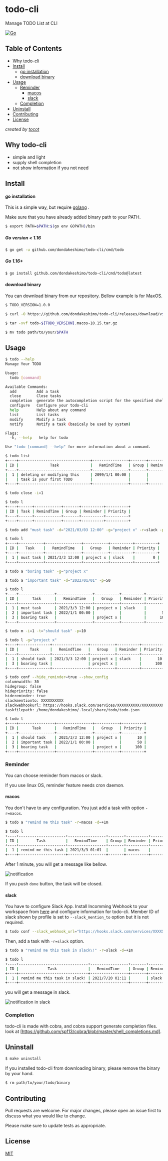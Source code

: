 # todo-cli  <!-- exclude-toc -->
Manage TODO List at CLI

[![Go][go-test-image]][go-test-url]

[go-test-image]: https://github.com/dondakeshimo/todo-cli/workflows/Go/badge.svg
[go-test-url]: https://github.com/dondakeshimo/todo-cli/actions?query=workflow%3AGo

## Table of Contents  <!-- exclude-toc -->
  * [Why todo-cli](#sec0-1-0-0)
  * [Install](#sec0-2-0-0)
      * [go installation](#sec0-2-0-1)
      * [download binary](#sec0-2-0-2)
  * [Usage](#sec0-3-0-0)
    * [Reminder](#sec0-3-1-0)
      * [macos](#sec0-3-1-1)
      * [slack](#sec0-3-1-2)
    * [Completion](#sec0-3-2-0)
  * [Uninstall](#sec0-4-0-0)
  * [Contributing](#sec0-5-0-0)
  * [License](#sec0-6-0-0)

*created by [tocot](https://pypi.org/project/tocot/)*

<a id="sec0-1-0-0"></a>
## Why todo-cli
- simple and light
- supply shell completion
- not show information if you not need

<a id="sec0-2-0-0"></a>
## Install
<a id="sec0-2-0-1"></a>
#### go installation
This is a simple way, but require [golang](https://golang.org/) .

Make sure that you have already added binary path to your PATH.

```bash
$ export PATH=$PATH:$(go env GOPATH)/bin
```

##### Go version \< 1.16
```bash
$ go get -u github.com/dondakeshimo/todo-cli/cmd/todo
```

##### Go 1.16+
```bash
$ go install github.com/dondakeshimo/todo-cli/cmd/todo@latest
```

<a id="sec0-2-0-2"></a>
#### download binary
You can download binary from our repository.
Bellow example is for MaxOS.

```bash
$ TODO_VERSION=1.0.0

$ curl -O https://github.com/dondakeshimo/todo-cli/releases/download/v${TODO_VERSION}/todo-${TODO_VERSION}.macos-10.15.tar.gz

$ tar -xvf todo-${TODO_VERSION}.macos-10.15.tar.gz

$ mv todo path/to/your/$PATH
```

<a id="sec0-3-0-0"></a>
## Usage

```bash
$ todo --help
Manage Your TODO

Usage:
  todo [command]

Available Commands:
  add         Add a task
  close       Close tasks
  completion  generate the autocompletion script for the specified shell
  configure   Configure your todo-cli
  help        Help about any command
  list        List tasks
  modify      Modify a task
  notify      Notify a task (basicaly be used by system)

Flags:
  -h, --help   help for todo

Use "todo [command] --help" for more information about a command.
```

```bash
$ todo list
+----+--------------------------------+----------------+-------+----------+----------+
| ID |              Task              |   RemindTime   | Group | Reminder | Priority |
+----+--------------------------------+----------------+-------+----------+----------+
|  1 | deleting or modifying this     | 2099/1/1 00:00 |       |          |        0 |
|    | task is your first TODO        |                |       |          |          |
+----+--------------------------------+----------------+-------+----------+----------+

$ todo close -i=1

$ todo l
+----+------+------------+-------+----------+----------+
| ID | Task | RemindTime | Group | Reminder | Priority |
+----+------+------------+-------+----------+----------+
+----+------+------------+-------+----------+----------+

$ todo add "must task" -d="2021/03/03 12:00" -g="project x" -r=slack -p=0

$ todo l
+----+-----------+----------------+-----------+----------+----------+
| ID |   Task    |   RemindTime   |   Group   | Reminder | Priority |
+----+-----------+----------------+-----------+----------+----------+
|  1 | must task | 2021/3/3 12:00 | project x | slack    |        0 |
+----+-----------+----------------+-----------+----------+----------+

$ todo a "boring task" -g="project x"

$ todo a "important task" -d="2022/01/01" -p=50

$ todo l
+----+----------------+----------------+-----------+----------+----------+
| ID |      Task      |   RemindTime   |   Group   | Reminder | Priority |
+----+----------------+----------------+-----------+----------+----------+
|  1 | must task      | 2021/3/3 12:00 | project x | slack    |        0 |
|  2 | important task | 2022/1/1 00:00 |           |          |       50 |
|  3 | boaring task   |                | project x |          |      100 |
+----+----------------+----------------+-----------+----------+----------+

$ todo m -i=1 -t="should task" -p=10

$ todo l -g="project x"
+----+--------------+----------------+-----------+----------+----------+
| ID |     Task     |   RemindTime   |   Group   | Reminder | Priority |
+----+--------------+----------------+-----------+----------+----------+
|  1 | should task  | 2021/3/3 12:00 | project x | slack    |       10 |
|  3 | boaring task |                | project x |          |      100 |
+----+--------------+----------------+-----------+----------+----------+

$ todo conf --hide_reminder=true --show_config
columnwidth: 30
hidegroup: false
hidepriority: false
hidereminder: true
slackmentionto: XXXXXXXXXX
slackwebhookurl: https://hooks.slack.com/services/XXXXXXXXXX/XXXXXXXXXX/XXXXXXXXXX
taskfilepath: /home/dondakeshimo/.local/share/todo/todo.json

$ todo l
+----+----------------+----------------+-----------+----------+
| ID |      Task      |   RemindTime   |   Group   | Priority |
+----+----------------+----------------+-----------+----------+
|  1 | should task    | 2021/3/3 12:00 | project x |       10 |
|  2 | important task | 2022/1/1 00:00 |           |       50 |
|  3 | boaring task   |                | project x |      100 |
+----+----------------+----------------+-----------+----------+
```

<a id="sec0-3-1-0"></a>
### Reminder
You can choose reminder from macos or slack.

If you use linux OS, reminder feature needs cron daemon.

<a id="sec0-3-1-1"></a>
#### macos
You don't have to any configuration.
You just add a task with option `-r=macos`.

```bash
$ todo a "remind me this task" -r=macos -d=+1m

$ todo l
+----+---------------------+-----------------+-------+----------+----------+
| ID |        Task         |   RemindTime    | Group | Reminder | Priority |
+----+---------------------+-----------------+-------+----------+----------+
|  1 | remind me this task | 2021/3/3 01:01  |       | macos    |      100 |
+----+---------------------+-----------------+-------+----------+----------+
```

After 1 minute, you will get a message like bellow.

![notification](https://user-images.githubusercontent.com/23194960/126190791-be2dae4a-5e56-4e59-8151-a6d88e48f0e9.png)

If you push `done` button, the task will be closed.


<a id="sec0-3-1-2"></a>
#### slack
You have to configure Slack App.
Install Incomming Webhook to your workspace from [here](https://slack.com/apps) and configure information for todo-cli.
Member ID of slack shown by profile is set to `--slack_mention_to` option but it is not required.

```bash
$ todo conf --slack_webhook_url="https://hooks.slack.com/services/XXXXXXXX/XXXXXXXX" --slack_mention_to=XXXXXXXXXX
```

Then, add a task with `-r=slack` option.

```bash
$ todo a "remind me this task in slack\!" -r=slack -d=+1m

$ todo l
+----+-------------------------------+-----------------+-------+----------+----------+
| ID |             Task              |   RemindTime    | Group | Reminder | Priority |
+----+-------------------------------+-----------------+-------+----------+----------+
|  1 | remind me this task in slack! | 2021/7/20 01:11 |       | slack    |      100 |
+----+-------------------------------+-----------------+-------+----------+----------+
```

you will get a message in slack.

![notification in slack](https://user-images.githubusercontent.com/23194960/126192217-cee8469b-b917-4770-ab76-f604556bd3e2.png)


<a id="sec0-3-2-0"></a>
### Completion
todo-cli is made with cobra, and cobra support generate completion files.
look at [https://github.com/spf13/cobra/blob/master/shell_completions.md].

<a id="sec0-4-0-0"></a>
## Uninstall
```bash
$ make uninstall
```

If you installed todo-cli from downloading binary, please remove the binary by your hand.

```bash
$ rm path/to/your/todo/binary
```

<a id="sec0-5-0-0"></a>
## Contributing
Pull requests are welcome. For major changes, please open an issue first to discuss what you would like to change.

Please make sure to update tests as appropriate.

<a id="sec0-6-0-0"></a>
## License
[MIT](https://choosealicense.com/licenses/mit/)
